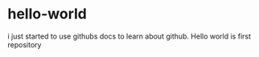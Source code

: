 # hello-world
i just started to use githubs docs to learn about github. Hello world is first repository
